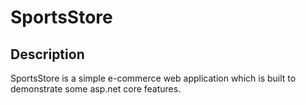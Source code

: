 # SportsStore

## Description

SportsStore is a simple e-commerce web application which is built to demonstrate some asp.net core features.
